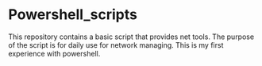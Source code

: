 # Powershell_scripts
This repository contains a basic script that provides net tools. 
The purpose of the script is for daily use for network managing. 
This is my first experience with powershell.
